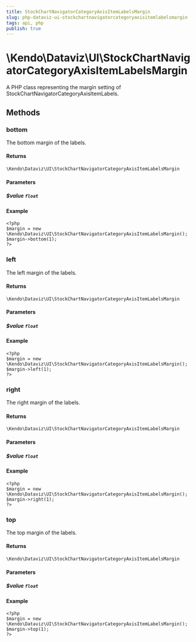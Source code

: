 ```yaml
---
title: StockChartNavigatorCategoryAxisItemLabelsMargin
slug: php-dataviz-ui-stockchartnavigatorcategoryaxisitemlabelsmargin
tags: api, php
publish: true
---
```


# \Kendo\Dataviz\UI\StockChartNavigatorCategoryAxisItemLabelsMargin

A PHP class representing the margin setting of StockChartNavigatorCategoryAxisItemLabels.


## Methods

### bottom
The bottom margin of the labels.

#### Returns
`\Kendo\Dataviz\UI\StockChartNavigatorCategoryAxisItemLabelsMargin`

#### Parameters

##### $value `float`



#### Example 
    <?php
    $margin = new \Kendo\Dataviz\UI\StockChartNavigatorCategoryAxisItemLabelsMargin();
    $margin->bottom(1);
    ?>

### left
The left margin of the labels.

#### Returns
`\Kendo\Dataviz\UI\StockChartNavigatorCategoryAxisItemLabelsMargin`

#### Parameters

##### $value `float`



#### Example 
    <?php
    $margin = new \Kendo\Dataviz\UI\StockChartNavigatorCategoryAxisItemLabelsMargin();
    $margin->left(1);
    ?>

### right
The right margin of the labels.

#### Returns
`\Kendo\Dataviz\UI\StockChartNavigatorCategoryAxisItemLabelsMargin`

#### Parameters

##### $value `float`



#### Example 
    <?php
    $margin = new \Kendo\Dataviz\UI\StockChartNavigatorCategoryAxisItemLabelsMargin();
    $margin->right(1);
    ?>

### top
The top margin of the labels.

#### Returns
`\Kendo\Dataviz\UI\StockChartNavigatorCategoryAxisItemLabelsMargin`

#### Parameters

##### $value `float`



#### Example 
    <?php
    $margin = new \Kendo\Dataviz\UI\StockChartNavigatorCategoryAxisItemLabelsMargin();
    $margin->top(1);
    ?>

 
